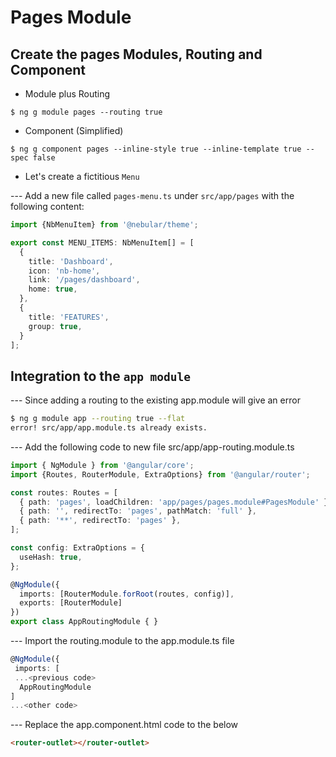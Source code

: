 # Pages Module


## Create the pages Modules, Routing and Component

* Module plus Routing

```
$ ng g module pages --routing true
```

* Component (Simplified)

```
$ ng g component pages --inline-style true --inline-template true --spec false 
```

* Let's create a fictitious `Menu`

--- Add a new file called `pages-menu.ts` under `src/app/pages` with the following content:

```Typescript
import {NbMenuItem} from '@nebular/theme';

export const MENU_ITEMS: NbMenuItem[] = [
  {
    title: 'Dashboard',
    icon: 'nb-home',
    link: '/pages/dashboard',
    home: true,
  },
  {
    title: 'FEATURES',
    group: true,
  }
];

```

## Integration to the `app module`

--- Since adding a routing to the existing app.module will give an error

```bash
$ ng g module app --routing true --flat
error! src/app/app.module.ts already exists.
```

--- Add the following code to  new file src/app/app-routing.module.ts

```Typescript
import { NgModule } from '@angular/core';
import {Routes, RouterModule, ExtraOptions} from '@angular/router';

const routes: Routes = [
  { path: 'pages', loadChildren: 'app/pages/pages.module#PagesModule' },
  { path: '', redirectTo: 'pages', pathMatch: 'full' },
  { path: '**', redirectTo: 'pages' },
];

const config: ExtraOptions = {
  useHash: true,
};

@NgModule({
  imports: [RouterModule.forRoot(routes, config)],
  exports: [RouterModule]
})
export class AppRoutingModule { }
```

--- Import the routing.module to the app.module.ts file

```Typescript
@NgModule({
 imports: [
 ...<previous code>
  AppRoutingModule
]
...<other code>
```

--- Replace the app.component.html code to the below

```html
<router-outlet></router-outlet>
```

